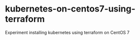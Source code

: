 # kubernetes-on-centos7-using-terraform
Experiment installing kubernetes using terraform on CentOS 7
